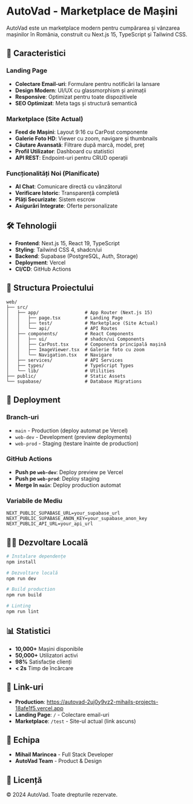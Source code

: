 # AutoVad - Marketplace de Mașini

AutoVad este un marketplace modern pentru cumpărarea și vânzarea mașinilor în România, construit cu Next.js 15, TypeScript și Tailwind CSS.

## 🚀 Caracteristici

### Landing Page
- **Colectare Email-uri**: Formulare pentru notificări la lansare
- **Design Modern**: UI/UX cu glassmorphism și animații
- **Responsive**: Optimizat pentru toate dispozitivele
- **SEO Optimizat**: Meta tags și structură semantică

### Marketplace (Site Actual)
- **Feed de Mașini**: Layout 9:16 cu CarPost componente
- **Galerie Foto HD**: Viewer cu zoom, navigare și thumbnails
- **Căutare Avansată**: Filtrare după marcă, model, preț
- **Profil Utilizator**: Dashboard cu statistici
- **API REST**: Endpoint-uri pentru CRUD operații

### Funcționalități Noi (Planificate)
- **AI Chat**: Comunicare directă cu vânzătorul
- **Verificare Istoric**: Transparență completă
- **Plăți Securizate**: Sistem escrow
- **Asigurări Integrate**: Oferte personalizate

## 🛠️ Tehnologii

- **Frontend**: Next.js 15, React 19, TypeScript
- **Styling**: Tailwind CSS 4, shadcn/ui
- **Backend**: Supabase (PostgreSQL, Auth, Storage)
- **Deployment**: Vercel
- **CI/CD**: GitHub Actions

## 📁 Structura Proiectului

```
web/
├── src/
│   ├── app/                 # App Router (Next.js 15)
│   │   ├── page.tsx         # Landing Page
│   │   ├── test/            # Marketplace (Site Actual)
│   │   └── api/             # API Routes
│   ├── components/          # React Components
│   │   ├── ui/              # shadcn/ui Components
│   │   ├── CarPost.tsx      # Componenta principală mașină
│   │   ├── ImageViewer.tsx  # Galerie foto cu zoom
│   │   └── Navigation.tsx   # Navigare
│   ├── services/            # API Services
│   ├── types/               # TypeScript Types
│   └── lib/                 # Utilities
├── public/                  # Static Assets
└── supabase/                # Database Migrations
```

## 🚀 Deployment

### Branch-uri
- `main` - Production (deploy automat pe Vercel)
- `web-dev` - Development (preview deployments)
- `web-prod` - Staging (testare înainte de production)

### GitHub Actions
- **Push pe `web-dev`**: Deploy preview pe Vercel
- **Push pe `web-prod`**: Deploy staging
- **Merge în `main`**: Deploy production automat

### Variabile de Mediu
```env
NEXT_PUBLIC_SUPABASE_URL=your_supabase_url
NEXT_PUBLIC_SUPABASE_ANON_KEY=your_supabase_anon_key
NEXT_PUBLIC_API_URL=your_api_url
```

## 🏃‍♂️ Dezvoltare Locală

```bash
# Instalare dependențe
npm install

# Dezvoltare locală
npm run dev

# Build production
npm run build

# Linting
npm run lint
```

## 📊 Statistici

- **10,000+** Mașini disponibile
- **50,000+** Utilizatori activi  
- **98%** Satisfacție clienți
- **< 2s** Timp de încărcare

## 🔗 Link-uri

- **Production**: https://autovad-2uj0y9vz2-mihails-projects-18afe1f5.vercel.app
- **Landing Page**: `/` - Colectare email-uri
- **Marketplace**: `/test` - Site-ul actual (link ascuns)

## 👥 Echipa

- **Mihail Marincea** - Full Stack Developer
- **AutoVad Team** - Product & Design

## 📄 Licență

© 2024 AutoVad. Toate drepturile rezervate.
